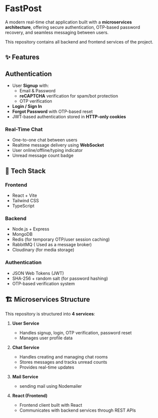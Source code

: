 # FastPost

A modern real-time chat application built with a **microservices architecture**, offering secure authentication, OTP-based password recovery, and seamless messaging between users.

This repository contains all backend and frontend services of the project.


## ✨ Features

## Authentication
- User **Signup** with:
  - Email & Password
  - **reCAPTCHA** verification for spam/bot protection
  - OTP verification
- **Login / Sign In**
- **Forgot Password** with OTP-based reset
- JWT-based authentication stored in **HTTP-only cookies**

### Real-Time Chat
- One-to-one chat between users
- Realtime message delivery using **WebSocket**
- User online/offline/typing indicator 
- Unread message count badge


## 🚀 Tech Stack

### Frontend
- React + Vite
- Tailwind CSS
- TypeScript

### Backend
- Node.js + Express
- MongoDB
- Redis (for temporary OTP/user session caching)
- RabbitMQ ( Used as a message broker)
- Cloudinary (for media storage)

### Authentication
- JSON Web Tokens (JWT)
- SHA-256 + random salt (for password hashing)
- OTP-based verification system



##  🏗️ Microservices Structure

This repository is structured into **4 services**:

1. **User Service**  
   - Handles signup, login, OTP verification, password reset
   - Manages user profile data

2. **Chat Service**  
   - Handles creating and managing chat rooms
   - Stores messages and tracks unread counts
   - Provides real-time updates

3. **Mail Service**  
   - sending mail using Nodemailer

4. **React (Frontend)**
   - Frontend client built with React
   - Communicates with backend services through REST APIs



